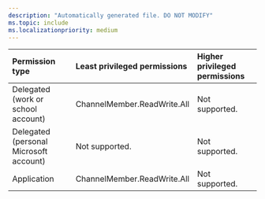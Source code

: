 ```yaml
---
description: "Automatically generated file. DO NOT MODIFY"
ms.topic: include
ms.localizationpriority: medium
---
```


|Permission type|Least privileged permissions|Higher privileged permissions|
|:---|:---|:---|
|Delegated (work or school account)|ChannelMember.ReadWrite.All|Not supported.|
|Delegated (personal Microsoft account)|Not supported.|Not supported.|
|Application|ChannelMember.ReadWrite.All|Not supported.|

